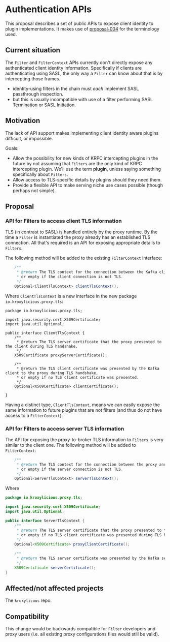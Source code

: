 
# Authentication APIs

This proposal describes a set of public APIs to expose client identity to plugin implementations.
It makes use of [proposal-004](proposal-004) for the terminology used.


## Current situation

The `Filter` and `FilterContext` APIs currently don't directly expose any authenticated client identity information.
Specifically if clients are authenticating using SASL, the only way a `Filter` can know about that is by intercepting those frames.
* identity-using filters in the chain must _each_ implement SASL passthrough inspection. 
* but this is usually incompatible with use of a filter performing SASL Termination or SASL Initiation.

## Motivation

The lack of API support makes implementing client identity aware plugins difficult, or impossible.

Goals: 

* Allow the possibility for new kinds of KRPC intercepting plugins in the future by not assuming that `Filters` are the only kind of KRPC intercepting plugin. We'll use the term **plugin**, unless saying something specifically about `Filters`.
* Allow access to TLS-specific details by plugins should they need them.
* Provide a flexible API to make serving niche use cases possible (though perhaps not simple).

## Proposal

### API for Filters to access client TLS information

TLS (in contrast to SASL) is handled entirely by the proxy runtime. 
By the time a `Filter` is instantiated the proxy already has an established TLS connection.
All that's required is an API for exposing appropriate details to `Filters`.

The following method will be added to the existing `FilterContext` interface:

```java
    /**
     * @return The TLS context for the connection between the Kafka client and the proxy, 
     * or empty if the client connection is not TLS.
     */
    Optional<ClientTlsContext> clientTlsContext();
```

Where `ClientTlsContext` is a new interface in the new package `io.kroxylicious.proxy.tls`:

```
package io.kroxylicious.proxy.tls;

import java.security.cert.X509Certificate;
import java.util.Optional;

public interface ClientTlsContext {
    /**
     * @return The TLS server certificate that the proxy presented to the client during TLS handshake.
     */
    X509Certificate proxyServerCertificate();

    /**
     * @return the TLS client certificate was presented by the Kafka client to the proxy during TLS handshake, 
     * or empty if no TLS client certificate was presented.
     */
    Optional<X509Certificate> clientCertificate();

}
```

Having a distinct type, `ClientTlsContext`, means we can easily expose the same information to future plugins that are not filters (and thus do not have access to a `FilterContext`).


### API for Filters to access server TLS information

The API for exposing the proxy-to-broker TLS information to `Filters` is very similar to the client one. The following method will be added to `FilterContext`:

```java
    /**
     * @return The TLS context for the connection between the proxy and the Kafka server, 
     * or empty if the server connection is not TLS.
     */
    Optional<ServerTlsContext> serverTlsContext();
```

Where

```java
package io.kroxylicious.proxy.tls;

import java.security.cert.X509Certificate;
import java.util.Optional;

public interface ServerTlsContext {
    /**
     * @return The TLS server certificate that the proxy presented to the server during TLS handshake,
     * or empty if no TLS client certificate was presented during TLS handshake.
     */
    Optional<X509Certificate> proxyClientCertificate();

    /**
     * @return the TLS server certificate was presented by the Kafka server to the proxy during TLS handshake.
     */
    X509Certificate serverCertificate();
}
```

## Affected/not affected projects

The `kroxylicous` repo.

## Compatibility

This change would be backwards compatible for `Filter` developers and proxy users (i.e. all existing proxy configurations files would still be valid).


